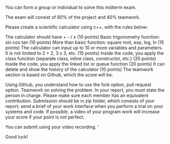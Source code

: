 You can form a group or individual to solve this midterm exam.

The exam will consist of 60% of the project and 40% teamwork.

Please create a scientific calculator using c++, with the rules below:

The calculator should have + - / x   (10 points)
Basic trigonometry function: sin cos tan (10 points)
More than basic function: square root, exp, log, ln (15 points)
The calculator can input up to 10 or more variables and parameters. It is not limited to 2 + 2, 3 x 3, etc. (15 points)
Inside the code, you apply the class function (separate class, inline class, constructor, etc.) (20 points)
Inside the code, you apply the linked list or queue function (20 points)
It can delete and show the history of the calculator (10 points)
The teamwork section is based on Github, which the score will be:

Using Github, you understand how to use the fork option, pull request option. 
Teamwork on solving the problem. In your report, you must state the person in charge. Please make sure each member has an equivalent contribution.
Submission should be in.zip folder, which consists of your report; send a brief of your work interface when you perform a trial on your systems and code. If possible, a video of your program work will increase your score if your point is not perfect.

You can submit using your video recording. '

Good luck!
